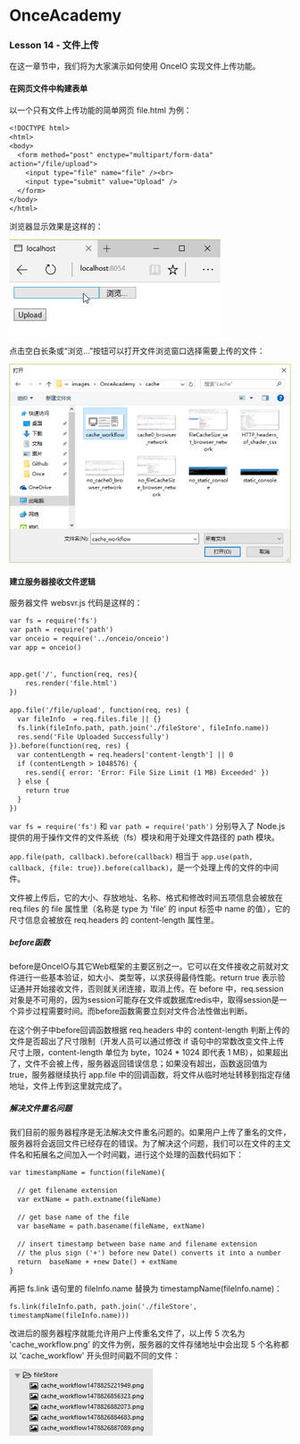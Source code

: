 # OnceAcademy
### Lesson 14 - 文件上传    

在这一章节中，我们将为大家演示如何使用 OnceIO 实现文件上传功能。

#### 在网页文件中构建表单

以一个只有文件上传功能的简单网页 file.html 为例：

	<!DOCTYPE html>
	<html>
	<body>
	  <form method="post" enctype="multipart/form-data" action="/file/upload">
	    <input type="file" name="file" /><br>
	    <input type="submit" value="Upload" />
	  </form>
	</body>
	</html>

浏览器显示效果是这样的：  
  
![网页显示效果][1]  
  
点击空白长条或“浏览…”按钮可以打开文件浏览窗口选择需要上传的文件：  
  
![文件浏览窗口][2]  
  
#### 建立服务器接收文件逻辑

服务器文件 websvr.js 代码是这样的：

	var fs = require('fs')
	var path = require('path')
	var onceio = require('../onceio/onceio')
	var app = onceio()


	app.get('/', function(req, res){
	    res.render('file.html')
	})

	app.file('/file/upload', function(req, res) {
	  var fileInfo  = req.files.file || {}
	  fs.link(fileInfo.path, path.join('./fileStore', fileInfo.name))
	  res.send('File Uploaded Successfully')
	}).before(function(req, res) {
	  var contentLength = req.headers['content-length'] || 0
	  if (contentLength > 1048576) {
	    res.send({ error: 'Error: File Size Limit (1 MB) Exceeded' })
	  } else {
	    return true
	  }
	})

`var fs = require('fs')` 和 `var path = require('path')` 分别导入了 Node.js 提供的用于操作文件的文件系统（fs）模块和用于处理文件路径的 path 模块。  
  
`app.file(path, callback).before(callback)` 相当于 `app.use(path, callback, {file: true}).before(callback)`，是一个处理上传的文件的中间件。  
  
文件被上传后，它的大小、存放地址、名称、格式和修改时间五项信息会被放在 req.files 的 file 属性里（名称是 type
为 'file' 的 input 标签中 name 的值），它的尺寸信息会被放在 req.headers 的 content-length 属性里。

##### before函数

before是OnceIO与其它Web框架的主要区别之一。它可以在文件接收之前就对文件进行一些基本验证，如大小、类型等，以求获得最侍性能。return true 表示验证通并开始接收文件，否则就关闭连接，取消上传。在 before 中，req.session对象是不可用的，因为session可能存在文件或数据库redis中，取得session是一个异步过程需要时间。而before函数需要立刻对文件合法性做出判断。

在这个例子中before回调函数根据 req.headers 中的 content-length 判断上传的文件是否超出了尺寸限制（开发人员可以通过修改 if 语句中的常数改变文件上传尺寸上限，content-length 单位为 byte，1024 * 1024 即代表 1 MB），如果超出了，文件不会被上传，服务器返回错误信息；如果没有超出，函数返回值为 true，服务器继续执行 app.file 中的回调函数，将文件从临时地址转移到指定存储地址，文件上传到这里就完成了。  
  
##### 解决文件重名问题

我们目前的服务器程序是无法解决文件重名问题的。如果用户上传了重名的文件，服务器将会返回文件已经存在的错误。为了解决这个问题，我们可以在文件的主文件名和拓展名之间加入一个时间戳，进行这个处理的函数代码如下：

	var timestampName = function(fileName){

	  // get filename extension
	  var extName = path.extname(fileName) 

	  // get base name of the file
	  var baseName = path.basename(fileName, extName)

	  // insert timestamp between base name and filename extension
	  // the plus sign ('+') before new Date() converts it into a number
	  return  baseName + +new Date() + extName
	}

再把 fs.link 语句里的 fileInfo.name 替换为 timestampName(fileInfo.name)：

	fs.link(fileInfo.path, path.join('./fileStore', timestampName(fileInfo.name)))

改进后的服务器程序就能允许用户上传重名文件了，以上传 5 次名为 'cache_workflow.png' 的文件为例，服务器的文件存储地址中会出现 5 个名称都以 'cache_workflow' 开头但时间戳不同的文件：  
  
![5 个以 'cache_workflow' 开头但时间戳不同的文件][3]  
  
 








[1]: https://raw.githubusercontent.com/OnceDoc/images/gh-pages/OnceAcademy/uploading_file/webpage_display.png
[2]: https://raw.githubusercontent.com/OnceDoc/images/gh-pages/OnceAcademy/uploading_file/opening_file.png
[3]: https://raw.githubusercontent.com/OnceDoc/images/gh-pages/OnceAcademy/uploading_file/timestamp_name.png
